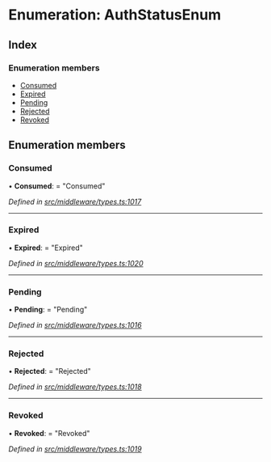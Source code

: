 # Enumeration: AuthStatusEnum

## Index

### Enumeration members

* [Consumed](middleware.authstatusenum.md#consumed)
* [Expired](middleware.authstatusenum.md#expired)
* [Pending](middleware.authstatusenum.md#pending)
* [Rejected](middleware.authstatusenum.md#rejected)
* [Revoked](middleware.authstatusenum.md#revoked)

## Enumeration members

###  Consumed

• **Consumed**: = "Consumed"

*Defined in [src/middleware/types.ts:1017](https://github.com/PolymathNetwork/polymesh-sdk/blob/7e9a732/src/middleware/types.ts#L1017)*

___

###  Expired

• **Expired**: = "Expired"

*Defined in [src/middleware/types.ts:1020](https://github.com/PolymathNetwork/polymesh-sdk/blob/7e9a732/src/middleware/types.ts#L1020)*

___

###  Pending

• **Pending**: = "Pending"

*Defined in [src/middleware/types.ts:1016](https://github.com/PolymathNetwork/polymesh-sdk/blob/7e9a732/src/middleware/types.ts#L1016)*

___

###  Rejected

• **Rejected**: = "Rejected"

*Defined in [src/middleware/types.ts:1018](https://github.com/PolymathNetwork/polymesh-sdk/blob/7e9a732/src/middleware/types.ts#L1018)*

___

###  Revoked

• **Revoked**: = "Revoked"

*Defined in [src/middleware/types.ts:1019](https://github.com/PolymathNetwork/polymesh-sdk/blob/7e9a732/src/middleware/types.ts#L1019)*
